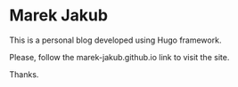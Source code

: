 # Marek Jakub

This is a personal blog developed using Hugo framework.

Please, follow the marek-jakub.github.io link to visit the site.

Thanks.
